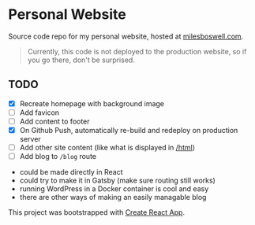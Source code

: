 # Personal Website

Source code repo for my personal website, hosted at
[milesboswell.com](https://milesboswell.com).

> Currently, this code is not deployed to the production website, so if you go
> there, don't be surprised.

## TODO

- [x] Recreate homepage with background image
- [ ] Add favicon
- [ ] Add content to footer
- [x] On Github Push, automatically re-build and redeploy on production server
- [ ] Add other site content (like what is displayed in
      [/html](https://milesboswell.com/html))
- [ ] Add blog to `/blog` route
- could be made directly in React
- could try to make it in Gatsby (make sure routing still works)
- running WordPress in a Docker container is cool and easy
- there are other ways of making an easily managable blog

This project was bootstrapped with
[Create React App](https://github.com/facebook/create-react-app).
